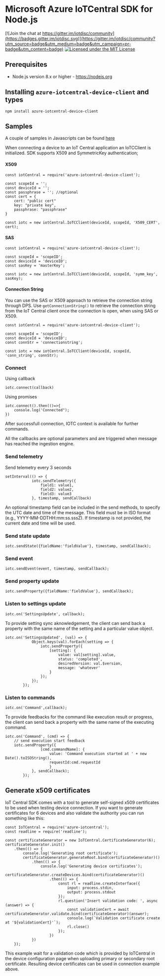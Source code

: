 # Microsoft Azure IoTCentral SDK for Node.js

[![Join the chat at https://gitter.im/iotdisc/community](https://badges.gitter.im/iotdisc.svg)](https://gitter.im/iotdisc/community?utm_source=badge&utm_medium=badge&utm_campaign=pr-badge&utm_content=badge)
[![Licensed under the MIT License](https://img.shields.io/badge/License-MIT-blue.svg)](https://github.com/lucadruda/iotc-nodejs-device-client/blob/master/LICENSE)


## Prerequisites
+ Node.js version 8.x or higher - https://nodejs.org

## Installing `azure-iotcentral-device-client` and types

```
npm install azure-iotcentral-device-client
```
## Samples

A couple of samples in Javascripts can be found [here](https://github.com/lucadruda/iotc-samples)

When connecting a device to an IoT Central application an IoTCClient is initialized.
SDK supports X509 and SymmetricKey authentication;

#### X509
```
const iotCentral = require('azure-iotcentral-device-client');

const scopeId = '';
const deviceId = '';
const passphrase = ''; //optional
const cert = {
    cert: "public cert"
    key: "private key",
    passphrase: "passphrase"
}

const iotc = new iotCentral.IoTCClient(deviceId, scopeId, 'X509_CERT', cert);
```
#### SAS
```
const iotCentral = require('azure-iotcentral-device-client');

const scopeId = 'scopeID';
const deviceId = 'deviceID';
const sasKey = 'masterKey';

const iotc = new iotCentral.IoTCClient(deviceId, scopeId, 'symm_key', sasKey);
```
#### Connection String
You can use the SAS or X509 approach to retrieve the connection string through DPS. Use `getConnectionString()` to retrieve the connection string from the IoT Central client once the connection is open, when using SAS or X509.
```
const iotCentral = require('azure-iotcentral-device-client');

const scopeId = 'scopeID';
const deviceId = 'deviceID';
const connStr = 'connectionstring';

const iotc = new iotCentral.IoTCClient(deviceId, scopeId, 'conn_string', connStr);
```
### Connect
Using callback
```
iotc.connect(callback)
```
Using promises
```
iotc.connect().then(()=>{
    console.log('Connected");
})
```
After successfull connection, IOTC context is available for further commands.

All the callbacks are optional parameters and are triggered when message has reached the ingestion engine.

### Send telemetry

Send telemetry every 3 seconds
```
setInterval(() => {
            iotc.sendTelemetry({
                field1: value1,
                field2: value2,
                field3: value3
            }, timestamp, sendCallback)
```
An optional timestamp field can be included in the send methods, to specify the UTC date and time of the message. This field must be in ISO format (e.g., YYYY-MM-DDTHH:mm:ss.sssZ). If timestamp is not provided, the current date and time will be used.

### Send state update
```
iotc.sendState({fieldName:'fieldValue'}, timestamp, sendCallback);
```
### Send event
```
iotc.sendEvent(event, timestamp, sendCallback);
```
### Send property update
```
iotc.sendProperty({fieldName:'fieldValue'}, sendCallback);
```
### Listen to settings update
```
iotc.on('SettingsUpdate', callback);
```
To provide setting sync aknowledgement, the client can send back a property with the same name of the setting and a particular value object.
```
iotc.on('SettingsUpdated', (val) => {
            Object.keys(val).forEach(setting => {
                iotc.sendProperty({
                    [setting]: {
                        value: val[setting].value,
                        status: 'completed',
                        desiredVersion: val.$version,
                        message: 'whatever'
                    }
                });
            });
        });
```

### Listen to commands
```
iotc.on('Command',callback);
```
To provide feedbacks for the command like execution result or progress, the client can send back a property with the same name of the executing command.
```
iotc.on('Command', (cmd) => {
    // send execution start feedback
    iotc.sendProperty({
                [cmd.commandName]: { 
                    value: 'Command execution started at ' + new Date().toISOString(),
                    requestId:cmd.requestId
                    }
            }, sendCallback);
        });
```

## Generate x509 certificates
IoT Central SDK comes with a tool to generate self-signed x509 certificates to be used when testing device connection.
If you want to generate certificates for 6 devices and also validate the authority you can run something like this:
```
const IoTCentral = require('azure-iotcentral');
const readline = require('readline');

const certificateGenerator = new IoTCentral.CertificateGenerator(6);
certificateGenerator.init()
    .then(() => {
        console.log('Generating root certificate');
        certificateGenerator.generateRoot.bind(certificateGenerator)()
            .then(() => {
                console.log('Generating device certificates');
                certificateGenerator.createDevices.bind(certificateGenerator)()
                    .then(() => {
                        const rl = readline.createInterface({
                            input: process.stdin,
                            output: process.stdout
                        });
                        rl.question('Insert validation code: ', async (answer) => {
                            const validationCert = await certificateGenerator.validate.bind(certificateGenerator)(answer);
                            console.log(`Validation certificate create at '${validationCert}'`);
                            rl.close()
                        });
                    })
            })
    });
```
This example wait for a validation code which is provided by IoTCentral in the device configuration page when uploading primary or secondary root certificate.
Resulting device certificates can be used in connection example above.

